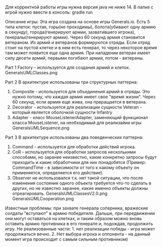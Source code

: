 Для корректной работы игры нужна версия java не ниже 14.
В папке с игрой нужно ввести в консоль: 
gradle run

Описание игры: Эта игра создана на основе игры Generals.io.
Есть 5 типа клеток: пустая, горы(не проходимы), болота(убивают одну армию в секунду),
города(генерируют армии, зазватившего игрока), генералы(генерируют армии).
Через 60 секунд армия становится ветераном. 
Из армий и ветеранов формируются отряды.
Если отряд стоит на пустой клетке и в нем есть генерал, то через некоторое время там 
может появится еще одна армия.
При нападении ветеран имеет силу десети армий, первыми погибают армии, потом - ветераны.

Part 1
Factory - используется для создания армий и клеток.
GeneralsUMLClasses.png

Part 2
В архитектуре использованы три структурных паттерна:
1. Composite - используется для объединения армий в отряды. 
   Это нужно потому, что каждая армия имеет свое "время жизни". 
   Через 60 секунд, если армия еще жива, она првращается в ветерана.
2. Decorator - используется для реализации сущности Veteran - 
   который является оболочкой сущности Infantry
3. Adapter - класс MouseListenerAdapter, заменяющий функционал класса
   MouseListener, на необходимый для реализайии игры
GeneralsUMLSequence.png

Part 3
В архитектуре использованы два поведенческих паттерна:
1. Command - используется для обработки действий игрока.
2. CoR - используется для обработки запросов несколькими способами, но заранее 
   неизвестно, какие конкретно запросы будут приходить и какие обработчики для них 
   понадобятся (Пример: CommandTime - в зависимости от того к какому объекту он применяется,
   определяется его действие).
3. Observer не использовался т.к. нет такой ситуации, что после изменения состояния 
   одного объекта требуется что-то сделать в других, но не известно заранее, какие 
   именно объекты должны отреагировать.
GeneralsUMLClassesV2.0.png
GeneralsUMLCooperation.png

Известные проблемы: при захвате генерала соперника, вражеские солдаты "вступают" в армию победитиля.
Дальше, при передвижении они могут оставаться на клетках, и таким образом можно вновь 
оставить армию противника в его генерале и, подождав, продолжить игру.
Не реализованные части: 1. нет реализации победы - игра может продолжаться вечно.
2. Нет выбора игрока и оппонента - на данный момент игра происходит с самым сильным противником)
